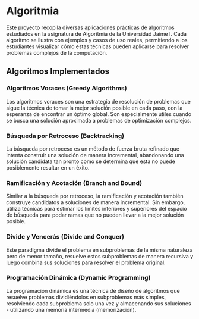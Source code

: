 # Algoritmia

Este proyecto recopila diversas aplicaciones prácticas de algoritmos estudiados en la asignatura de Algoritmia de la Universidad Jaime I. Cada algoritmo se ilustra con ejemplos y casos de uso reales, permitiendo a los estudiantes visualizar cómo estas técnicas pueden aplicarse para resolver problemas complejos de la computación.

## Algoritmos Implementados

### Algoritmos Voraces (Greedy Algorithms)
Los algoritmos voraces son una estrategia de resolución de problemas que sigue la técnica de tomar la mejor solución posible en cada paso, con la esperanza de encontrar un óptimo global. Son especialmente útiles cuando se busca una solución aproximada a problemas de optimización complejos.

### Búsqueda por Retroceso (Backtracking)
La búsqueda por retroceso es un método de fuerza bruta refinado que intenta construir una solución de manera incremental, abandonando una solución candidata tan pronto como se determina que esta no puede posiblemente resultar en un éxito.

### Ramificación y Acotación (Branch and Bound)
Similar a la búsqueda por retroceso, la ramificación y acotación también construye candidatos a soluciones de manera incremental. Sin embargo, utiliza técnicas para estimar los límites inferiores y superiores del espacio de búsqueda para podar ramas que no pueden llevar a la mejor solución posible.

### Divide y Vencerás (Divide and Conquer)
Este paradigma divide el problema en subproblemas de la misma naturaleza pero de menor tamaño, resuelve estos subproblemas de manera recursiva y luego combina sus soluciones para resolver el problema original.

### Programación Dinámica (Dynamic Programming)
La programación dinámica es una técnica de diseño de algoritmos que resuelve problemas dividiéndolos en subproblemas más simples, resolviendo cada subproblema solo una vez y almacenando sus soluciones - utilizando una memoria intermedia (memorización).

